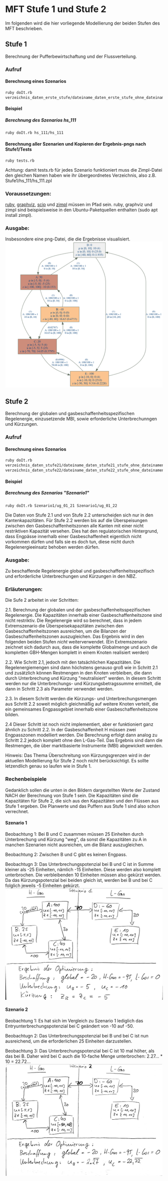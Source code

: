 # MFT Stufe 1 und Stufe 2
Im folgenden wird die hier vorliegende Modellierung der beiden Stufen des MFT beschrieben.

## Stufe 1
Berechnung der Pufferbewirtschaftung und der Flussverteilung.

### Aufruf
#### Berechnung eines Szenarios
    ruby doIt.rb verzeichnis_daten_erste_stufe/dateiname_daten_erste_stufe_ohne_dateinamenerweiterung
#### Beispiel
##### Berechnung des Szenarios hs_111
    ruby doIt.rb hs_111/hs_111
#### Berechnung aller Szenarien und Kopieren der Ergebnis-pngs nach Stufe1/Tests
    ruby tests.rb

Achtung: damit tests.rb für jedes Szenario funktioniert muss die Zimpl-Datei den gleichen Namen haben wie ihr übergeordnetes Verzeichnis, also z.B. Stufe1/hs_111/hs_111.zpl

### Voraussetzungen:
[ruby](https://www.ruby-lang.org/en/), [graphviz](https://www.graphviz.org/), [scip](https://scip.zib.de/index.php#download) und [zimpl](https://zimpl.zib.de/) müssen im Pfad sein. ruby, graphviz und zimpl sind beispielsweise in den Ubuntu-Paketquellen enthalten (sudo apt install zimpl).

### Ausgabe:
Insbesondere eine png-Datei, die die Ergebnisse visualisiert.
![](example_result_step1.png)

## Stufe 2
Berechnung der globalen und gasbeschaffenheitsspezifischen Regelenergie, einzusetzende MBI, sowie erforderliche Unterbrechunngen und Kürzungen.

### Aufruf
#### Berechnung eines Szenarios
    ruby doIt.rb verzeichnis_daten_stufe21/dateiname_daten_stufe21_stufe_ohne_dateinamenerweiterung verzeichnis_daten_stufe22/dateiname_daten_stufe22_stufe_ohne_dateinamenerweiterung
#### Beispiel
##### Berechnung des Szenarios "Szenario1"
    ruby doIt.rb Szenario1/ug_01_21 Szenario1/ug_01_22
    
Die Daten von Stufe 2.1 und von Stufe 2.2 unterscheiden sich nur in den Kantenkapazitäten. Für Stufe 2.2 werden bis auf die Überspeisungen zwischen den Gasbeschaffenheitszonen alle Kanten mit einer nicht restriktiven Kapazität versehen. Dies hat den regulatorischen Hintergrund, dass Engpässe innerhalb einer Gasbeschaffenheit eigentlich nicht vorkommen dürfen und falls sie es doch tun, diese nicht durch Regelenergieeinsatz behoben werden dürfen.

### Ausgabe:
Zu beschaffende Regelenergie global und gasbeschaffenheitsspezifisch und erforderliche Unterbrechungen und Kürzungen in den NBZ.

### Erläuterungen:
Die Sufe 2 arbeitet in vier Schritten:

2.1. Berechnung der globalen und der gasbeschaffenheitsspezifischen Regelenergie. Die Kapazitäten innerhalb einer Gasbeschaffenheitszone sind nicht restriktiv. Die Regelenergie wird so berechnet, dass in jedem Extremszenario die Überspeisekapazitäten zwischen den Gasbeschaffenheitszonen ausreichen, um die Bilanzen der Gasbeschaffenheitszonen auszugleichen. Das Ergebnis wird in den folgenden beiden Stufen *nicht* weiterverwendet. (Ein Extremszenario zeichnet sich dadurch aus, dass die komplette Globalmenge und auch die kompletten GBH-Mengen komplett in einem Knoten realisiert werden)

2.2. Wie Schritt 2.1, jedoch mit den tatsächlichen Kapazitäten. Die Regelenergiemengen sind dann höchstens genauso groß wie in Schritt 2.1 und zusätzlich können Restmengen in den Knoten verbleiben, die dann durch Unterbrechung und Kürzung "neutralisiert" werden. In diesem Schritt werden nur die Unterbrechungs- und Kürzungsbetragssumme ermittelt, die dann in Schritt 2.3 als Parameter verwendet werden.

2.3. In diesem Schritt werden die Kürzungs- und Unterbrechungsmengen aus Schritt 2.2 soweit möglich gleichmäßig auf weitere Knoten verteilt, die ein gemeinsames Engpassgebiet innerhalb einer Gasbeschaffenheitszone bilden.

2.4 Dieser Schritt ist noch nicht implementiert, aber er funktioniert ganz ähnlich zu Schritt 2.2. In der Gasbeschaffenheit H müssen zwei Engpasszonen modelliert werden. Die Berechnung erfolgt dann analog zu Schritt 2.2 jedoch komplett ohne den L-Gas-Teil. Das Ergebnis sind dann die Restmengen, die über marktbasierte Instrumente (MBI) abgewickelt werden.

Hinweis: Das Thema Überschreitung von Kürzungsgrenzen wird in der aktuellen Modellierung für Stufe 2 noch nicht berücksichtigt. Es sollte letzendlich genau so laufen wie in Stufe 1.
### Rechenbeispiele
Gedanklich sollen die unten in den Bildern dargestellten Werte der Zustand NACH der Berechnung von Stufe 1 sein. Die Kapazitäten sind die Kapazitäten für Stufe 2, die sich aus den Kapazitäten und den Flüssen aus Stufe 1 ergeben. Die Planwerte und das Puffern aus Stufe 1 sind also schon verrechnet.
#### Szenario 1
Beobachtung 1: Bei B und C zusammen müssen 25 Einheiten durch Unterbrechung und Kürzung "weg", da sonst die Kapazitäten zu A in manchen Szenarien nicht ausreichen, um die Bilanz auszugleichen.

Beobachtung 2: Zwischen B und C gibt es keinen Engpass.

Beobachtugn 3: Das Unterbrechungspotenzial bei B und C ist in Summe kleiner als -25 Einheiten, nämlich -15 Einheiten. Diese werden also komplett unterbrochen. Die verbleibenden 10 Einheiten müssen also gekürzt werden. Da das Kürzungspotenzial bei beiden gleich ist, werden bei B und bei C folglich jeweils -5 Einheiten gekürzt.
![](example_result_step2_szenario1.png)

#### Szenario 2
Beobachtung 1: Es hat sich im Vergleich zu Szenario 1 lediglich das Entryunterbrechungspotenzial bei C geändert von -10 auf -50.

Beobachtugn 2: Das Unterbrechungspotenzial bei B und bei C ist nun ausreichend, um die erforderlichen 25 Einheiten darzustellen.

Beobachtung 3: Das Unterbrechungspotenzial bei C ist 10 mal höher, als das bei B. Daher wird bei C auch die 10-fache Menge unterbrochen: 2.27... * 10 = 22.72...
![](example_result_step2_szenario2.png)



